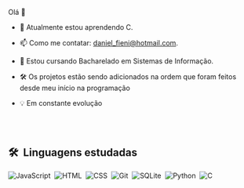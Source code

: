 Olá 👋

- 🌱 Atualmente estou aprendendo C.

- 📫 Como me contatar: daniel_fieni@hotmail.com.

- 📕 Estou cursando Bacharelado em Sistemas de Informação.

- 🛠 Os projetos estão sendo adicionados na ordem que foram feitos desde meu início na programação

- 💡 Em constante evolução

<br><br>

## 🛠 &nbsp;Linguagens estudadas

![JavaScript](https://img.shields.io/badge/-JavaScript-05122A?style=flat&logo=javascript)&nbsp;
![HTML](https://img.shields.io/badge/-HTML-05122A?style=flat&logo=HTML5)&nbsp;
![CSS](https://img.shields.io/badge/-CSS-05122A?style=flat&logo=CSS3&logoColor=1572B6)&nbsp;
![Git](https://img.shields.io/badge/-Git-05122A?style=flat&logo=git)&nbsp;
![SQLite](https://img.shields.io/badge/-SQLite-05122A?style=flat&logo=sqlite)&nbsp;
![Python](https://img.shields.io/badge/-python-05122A?style=flat&logo=python)&nbsp;
![C](https://img.shields.io/badge/-05122A?style=flat&logo=C)&nbsp;

